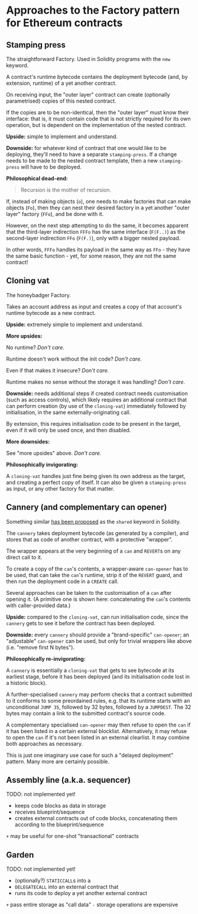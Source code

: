 # Approaches to the Factory pattern for Ethereum contracts

## Stamping press

The straightforward Factory. Used in Solidity programs with the `new`
keyword.

A contract's runtime bytecode contains the deployment bytecode (and, by
extension, runtime) of a yet another contract.

On receiving input, the "outer layer" contract can create (optionally
parametrised) copies of this nested contract.

If the copies are to be non-identical, then the "outer layer" must know
their interface: that is, it must contain code that is not strictly
required for its own operation, but is dependent on the implementation
of the nested contract.

**Upside:** simple to implement and understand.

**Downside:** for whatever kind of contract that one would
like to be deploying, they'll need to have a separate `stamping-press`.
If a change needs to be made to the nested contract template, then a
new `stamping-press` will have to be deployed.

**Philosophical dead-end:**

> Recursion is the mother of recursion.

If, instead of making objects (`o`), one needs to make factories that
can make objects (`Fo`), then they can nest their desired factory in a
yet another "outer layer" factory (`FFo`), and be done with it.

However, on the next step attempting to do the same, it becomes
apparent that the third-layer indirection `FFFo` has the same interface
(`F(F..)`) as the second-layer indirection `FFo` (`F(F.)`), only with a
bigger nested payload.

In other words, `FFFo` handles its payload in the same way as `FFo` -
they have the same basic function - yet, for some reason, they are not
the same contract!

## Cloning vat

The honeybadger Factory.

Takes an account address as input and creates a copy of that account's
runtime bytecode as a new contract.

**Upside:** extremely simple to implement and understand.

**More upsides:**

No runtime? _Don't care._

Runtime doesn't work without the init code? _Don't care._

Even if that makes it insecure? _Don't care._

Runtime makes no sense without the storage it was handling? _Don't
care._

**Downside:** needs additional steps if created contract needs
customisation (such as access controls), which likely requires
an additional contract that can perform creation (by use of the
`cloning-vat`) immediately followed by initialisation, in the same
externally-originating call.

By extension, this requires initialisation code to be present in the
target, even if it will only be used once, and then disabled.

**More downsides:**

See "more upsides" above. _Don't care._

**Philosophically invigorating:**

A `cloning-vat` handles just fine being given its own address as the
target, and creating a perfect copy of itself. It can also be given
a `stamping-press` as input, or any other factory for that matter.

## Cannery (and complementary can opener)

Something similar [has been proposed][shared] as the `shared` keyword
in Solidity.

[shared]: https://github.com/ethereum/solidity/issues/2296

The `cannery` takes deployment bytecode (as generated by a compiler),
and stores that as code of another contract, with a protective
"wrapper".

The wrapper appears at the very beginning of a `can` and `REVERT`s
on any direct call to it.

To create a copy of the `can`'s contents, a wrapper-aware `can-opener`
has to be used, that can take the `can`'s runtime, strip it of the
`REVERT` guard, and then run the deployment code in a `CREATE` call.

Several approaches can be taken to the customisation of a `can`
after opening it. (A primitive one is shown here: concatenating the
`can`'s contents with caller-provided data.)

**Upside:** compared to the `cloning-vat`, can run initialisation
code, since the `cannery` gets to see it before the contract has
been deployed.

**Downside:** every `cannery` should provide a "brand-specific"
`can-opener`; an "adjustable" `can-opener` can be used, but only
for trivial wrappers like above (i.e. "remove first N bytes").

**Philosophically re-invigorating:**

A `cannery` is essentially a `cloning-vat` that gets to see bytecode
at its earliest stage, before it has been deployed (and its
initialisation code lost in a historic block).

A further-specialised `cannery` may perform checks that a contract
submitted to it conforms to some preordained rules, e.g. that its
runtime starts with an unconditional `JUMP 35`, followed by 32 bytes,
followed by a `JUMPDEST`. The 32 bytes may contain a link to the
submitted contract's source code.

A complementary specialised `can-opener` may then refuse to open the
`can` if it has been listed in a certain external blocklist.
Alternatively, it may refuse to open the `can` if it's not been listed
in an external clearlist. It may combine both approaches as necessary.

This is just one imaginary use case for such a "delayed deployment"
pattern. Many more are certainly possible.

## Assembly line (a.k.a. sequencer)

TODO: not implemented yet!

* keeps code blocks as data in storage
* receives blueprint/sequence
* creates external contracts out of code blocks, concatenating them
  according to the blueprint/sequence

`+` may be useful for one-shot "transactional" contracts

## Garden

TODO: not implemented yet!

* (optionally?) `STATICCALL`s into a
* `DELEGATECALL` into an external contract that
* runs its code to deploy a yet another external contract

`+` pass entire storage as "call data"
`-` storage operations are expensive
